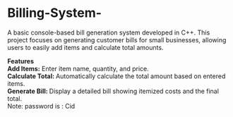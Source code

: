 # Billing-System-

A basic console-based bill generation system developed in C++. This project focuses on generating customer bills for small businesses, allowing users to easily add items and calculate total amounts.<br>

<b>Features</b>
<br>
<b>Add Items:</b> Enter item name, quantity, and price.
<br>
<b>Calculate Total: </b>Automatically calculate the total amount based on entered items.
<br>
<b>Generate Bill: </b>Display a detailed bill showing itemized costs and the final total.
<br>
Note: password is : Cid 
